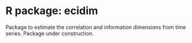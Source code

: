 # R package: ecidim 
Package to estimate the correlation and information dimensions from time series.
Package under construction. 
